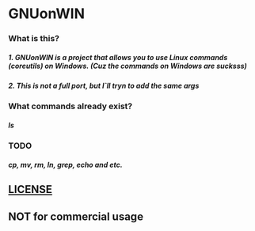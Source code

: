 # GNUonWIN

### What is this?

##### 1. GNUonWIN is a project that allows you to use Linux commands (coreutils) on Windows. (Cuz the commands on Windows are sucksss)
##### 2.  This is not a full port, but I`ll tryn to add the same args

### What commands already exist?
##### ls

### TODO
##### cp, mv, rm, ln, grep, echo and etc.

## [LICENSE](https://github.com/ZailoxTT/GNUonWIN?tab=readme-ov-file#License-1-ov-file "LICENSE")
## NOT for commercial usage
